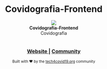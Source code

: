 <h1 align="center">Covidografia-Frontend</h1>

<div align="center">
<a href="[https://tech4covid19.org/](https://tech4covid19.org/)" target="_blank"><img src="https://ucarecdn.com/e2cfb782-1524-496a-a48f-f97b75440d56/"></a>
</div>
<div align="center">
  <strong>Covidografia-Frontend</strong>
</div>
<div align="center">
  Covidografia
</div>

<br />

<div align="center">
  <h3>
    <a href="https://tech4covid19.org">
      Website
    </a>
    <span> | </span>
    <a href="https://join.slack.com/t/tech4covid19/shared_invite/zt-csmcdobq-Qbn8fwG52JssqhrIwfv4Yg">
      Community
    </a>
  </h3>
</div>

<div align="center">
  <sub>Built with ❤︎ by the
  <a href="https://tech4covid19.org">tech4covid19.org</a> community
</div>
